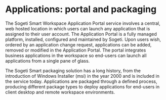 # Applications: portal and packaging

The Sogeti Smart Workspace Application Portal service involves a central, web hosted location in which users can launch any application that is assigned to their user account. The Application Portal is a fully managed platform, installed, configured and maintained by Sogeti. Upon users wish, ordered by an application change request, applications can be added, removed or modified in the Application Portal. The portal integrates business applications in the workspace so end-users can launch all applications from a single pane of glass.

The Sogeti Smart packaging solution has a long history, from the introduction of Windows Installer (msi) in the year 2000 and is included in the service today. Applications are packaged through a defined process, producing different package types to deploy applications for end-users in client desktop and remote workspace environments.
